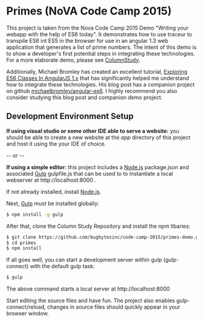 # Primes (NoVA Code Camp 2015)

This project is taken from the Nova Code Camp 2015 Demo "Writing your webapp with the help of ES6 today".  It demonstrates how to use traceur to transpile ES6 int ES5 in the browser for use in an angular 1.3 web application that generates a list of prime numbers.  The intent of this demo is to show a developer's first potential steps in integrating these technologies.  For a more elaborate demo, please see [ColumnStudy](https://github.com/bugbytesinc/column-study-js).

  Additionally, Michael Bromley has created an excellent tutorial, [Exploring ES6 Classes In AngularJS 1.x](http://www.michaelbromley.co.uk/blog/350/exploring-es6-classes-in-angularjs-1-x) that has significantly helped me understand how to integrate these technologies.  His blog post has a companion project on github [michaelbromley/angular-es6](https://github.com/michaelbromley/angular-es6).  I highly recommend you also consider studying this blog post and companion demo project.

## Development Environment Setup

**If using visual studio or some other IDE able to serve a website:** you should be able to create a new website at the _app_ directory of this project and host it using the your IDE of choice.

 -- or --

**If using a simple editor:** this project includes a [Node.js](https://nodejs.org/) package.json and associated [Gulp](http://gulpjs.com/) gulpfile.js that can be used to to instantiate a local webserver at http://localhost:8000 .

If not already installed, install [Node.js](https://nodejs.org/).

Next, [Gulp](http://gulpjs.com/) must be installed globally:


```sh
$ npm install -g gulp
```

After that, clone the Column Study Repository and install the npm libaries:

```sh
$ git clone https://github.com/bugbytesinc/code-camp-2015/primes-demo.git primes
$ cd primes
$ npm install
```

If all goes well, you can start a development server within gulp (gulp-connect) with the default gulp task:

```sh
$ gulp
```

The above command starts a local server at http://localhost:8000

Start editing the source files and have fun.  The project also enables gulp-connect/reload, changes in source files should quickly appear in your browser window.
